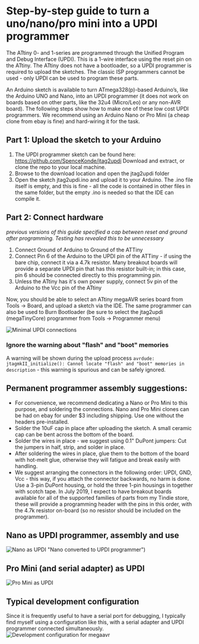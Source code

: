 # Step-by-step guide to turn a uno/nano/pro mini into a UPDI programmer

The ATtiny 0- and 1-series are programmed through the Unified Program and Debug Interface (UPDI). This is a 1-wire interface using the reset pin on the ATtiny. The ATtiny does not have a bootloader, so a UPDI programmer is required to upload the sketches. The classic ISP programmers cannot be used - only UPDI can be used to program these parts. 

An Arduino sketch is available to turn ATmega328(p)-based Arduino’s, like the Arduino UNO and Nano, into an UPDI programmer (it does not work on boards based on other parts, like the 32u4 (Micro/Leo) or any non-AVR board). The following steps show how to make one of these low cost UPDI programmers. We recommend using an Arduino Nano or Pro Mini (a cheap clone from ebay is fine) and hard-wiring it for the task.

## Part 1: Upload the sketch to your Arduino
1.	The UPDI programmer sketch can be found here: https://github.com/SpenceKonde/jtag2updi
Download and extract, or clone the repo to your local machine. 
2.	Browse to the download location and open the jtag2updi folder
3.	Open the sketch jtag2updi.ino and upload it to your Arduino. The .ino file itself is empty, and this is fine - all the code is contained in other files in the same folder, but the empty .ino is needed so that the IDE can compile it. 

## Part 2: Connect hardware
*previous versions of this guide specified a cap between reset and ground after programming. Testing has revealed this to be unnecessary*
1.  Connect Ground of Arduino to Ground of the ATTiny
2.  Connect Pin 6 of the Arduino to the UPDI pin of the ATTiny - if using the bare chip, connect it via a 4.7k resistor. Many breakout boards will provide a separate UPDI pin that has this resistor built-in; in this case, pin 6 should be connected directly to this programming pin. 
3.	Unless the ATtiny has it's own power supply, connect 5v pin of the Arduino to the Vcc pin of the ATtiny

Now, you should be able to select an ATtiny megaAVR series board from Tools -> Board, and upload a sketch via the IDE. The same programmer can also be used to Burn Bootloader (be sure to select the jtag2updi (megaTinyCore) programmer from Tools -> Programmer menu) 

![Minimal UPDI connections](megaavr/extras/MinimalConnectionsUPDI.png "Minimal UPDI connections")

### Ignore the warning about "flash" and "boot" memories 
A warning will be shown during the upload process `avrdude: jtagmkII_initialize(): Cannot locate "flash" and "boot" memories in description` - this warning is spurious and can be safely ignored. 

## Permanent programmer assembly suggestions: 
* For convenience, we recommend dedicating a Nano or Pro Mini to this purpose, and soldering the connections. Nano and Pro Mini clones can be had on ebay for under $3 including shipping. Use one without the headers pre-installed. 
* Solder the 10uF cap in place after uploading the sketch. A small ceramic cap can be bent across the bottom of the board. 
* Solder the wires in place - we suggest using 0.1" DuPont jumpers: Cut the jumpers in half, strip, and solder in place.
* After soldering the wires in place, glue them to the bottom of the board with hot-melt glue, otherwise they will fatigue and break easily with handling.
* We suggest arranging the connectors in the following order: UPDI, GND, Vcc - this way, if you attach the connector backwards, no harm is done. Use a 3-pin DuPont housing, or hold the three 1-pin housings in together with scotch tape. In July 2019, I expect to have breakout boards available for all of the supported families of parts from my Tindie store, these will provide a programming header with the pins in this order, with the 4.7k resistor on-board (so no resistor should be included on the programmer). 
## Nano as UPDI programmer, assembly and use
![Nano as UPDI](megaavr/extras/NanoAsUPDI.png) "Nano converted to UPDI programmer")

## Pro Mini (and serial adapter) as UPDI
![Pro Mini as UPDI](megaavr/extras/ProMiniAsUPDI.png "Pro Mini converted to UPDI programmer")

## Typical development configuration
Since it is frequently useful to have a serial port for debugging, I typically find myself using a configuration like this, with a serial adapter and UPDI programmer connected simultaneously.
![Development configuration for megaavr](megaavr/extras/DevConfigUPDI.png "Arduino Pin Mapping for ATtiny x16")
